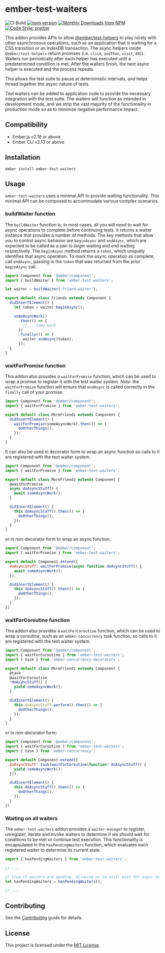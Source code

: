 # ember-test-waiters

![CI Build](https://github.com/rwjblue/ember-test-waiters/workflows/CI%20Build/badge.svg)
[![npm version](https://badge.fury.io/js/ember-test-waiters.svg)](https://badge.fury.io/js/ember-test-waiters)
[![Monthly Downloads from NPM](https://img.shields.io/npm/dm/ember-test-waiters.svg?style=flat-square)](https://www.npmjs.com/package/ember-test-waiters)
[![Code Style: prettier](https://img.shields.io/badge/code_style-prettier-ff69b4.svg?style=flat-square)](#badge)

This addon provides APIs to allow [@ember/test-helpers](https://github.com/emberjs/ember-test-helpers/) to play nicely
with other asynchronous operations, such as an application that is waiting for a CSS transition or an IndexDB transaction.
The async helpers inside `@ember/test-helpers` return promises (i.e. `click`, `andThen`, `visit`, etc). Waiters run periodically
after each helper has executed until a predetermined condition is met. After the waiters finish, the next async helper
is executed and the process repeats.

This allows the test suite to pause at deterministic intervals, and helps thread together the async nature of tests.

Test waiters can be added to application code to provide the necessary integration with the test suite. The waiters will
function as intended in development mode, and we strip the vast majority of the functionality in production mode so as to
minimize negative performance impact.

## Compatibility

- Ember.js v2.18 or above
- Ember CLI v2.13 or above

## Installation

```
ember install ember-test-waiters
```

## Usage

`ember-test-waiters` uses a minimal API to provide waiting functionality. This minimal API can be composed to accommodate various complex scenarios.

### buildWaiter function

The `buildWaiter` function is, in most cases, all you will need to wait for async operations to complete before continuing tests. It returns a waiter instance
that provides a number of methods. The key methods that allow you to control async behavior are `beginAsync` and `endAsync`, which are expected to be called as
a pair to _begin_ waiting and _end_ waiting respectively. The `beginAsync` method returns a `token`, which uniquely identifies that async operation. To mark the
async operation as complete, call `endAsync`, passing in the `token` that was returned from the prior `beginAsync` call.

```js
import Component from '@ember/component';
import { buildWaiter } from 'ember-test-waiters';

let waiter = buildWaiter('friend-waiter');

export default class Friendz extends Component {
  didInsertElement() {
    let token = waiter.beginAsync();

    someAsyncWork()
      .then(() => {
        //... some work
      })
      .finally(() => {
        waiter.endAsync(token);
      });
  }
}
```

### waitForPromise function

This addon also provides a `waitForPromise` function, which can be used to wrap a promise to register it with the test waiter system. _Note_: the
`waitForPromise` function will ensure that `endAsync` is called correctly in the `finally` call of your promise.

```js
import Component from '@ember/component';
import { waitForPromise } from 'ember-test-waiters';

export default class MoreFriendz extends Component {
  didInsertElement() {
    waitForPromise(someAsyncWork).then(() => {
      doOtherThings();
    });
  }
}
```

It can also be used in decorator form to wrap an async function so calls to it are registered with the test waiter system.

```js
import Component from '@ember/component';
import { waitForPromise } from 'ember-test-waiters';

export default class MoreFriendz extends Component {
  @waitForPromise
  async doAsyncStuff() {
    await someAsyncWork();
  }

  didInsertElement() {
    this.doAsyncStuff().then(() => {
      doOtherThings();
    });
  }
}
```

or in non-decorator form to wrap an async function.

```js
import Component from '@ember/component';
import { waitForPromise } from 'ember-test-waiters';

export default Component.extend({
  doAsyncStuff: waitForPromise(async function doAsyncStuff() {
    await someAsyncWork();
  }),

  didInsertElement() {
    this.doAsyncStuff().then(() => {
      doOtherThings();
    });
  }
})
```

### waitForCoroutine function

This addon also provides a `waitForCoroutine` function, which can be used to wrap a coroutine, such as an `ember-concurrency` task function, so calls to it are registered with the test waiter system.

```js
import Component from '@ember/component';
import { waitForCoroutine } from 'ember-test-waiters';
import { task } from 'ember-concurrency-decorators';

export default class MoreFriendz extends Component {
  @task
  @waitForCoroutine
  *doAsyncStuff() {
    yield someAsyncWork();
  }

  didInsertElement() {
    this.doAsyncStuff.perform().then(() => {
      doOtherThings();
    });
  }
}
```

or in non-decorator form:

```js
import Component from '@ember/component';
import { waitForCoroutine } from 'ember-test-waiters';
import { task } from 'ember-concurrency';

export default Component.extend({
  doAsyncStuff: task(waitForCoroutine(function* doAsyncStuff() {
    yield someAsyncWork();
  })),

  didInsertElement() {
    this.doAsyncStuff().then(() => {
      doOtherThings();
    });
  }
})
```

### Waiting on all waiters

The `ember-test-waiters` addon provides a `waiter-manager` to register, unregister, iterate and invoke waiters to determine if we should wait for conditions to be met or continue test execution. This functionality is encapsulated in the `hasPendingWaiters` function, which evaluates each registered waiter to determine its current state.

```js
import { hasPendingWaiters } from 'ember-test-waiters';

// ...

// true if waiters are pending, allowing us to still wait for async to complete
let hasPendingWaiters = hasPendingWaiters();

// ...
```

## Contributing

See the [Contributing](CONTRIBUTING.md) guide for details.

## License

This project is licensed under the [MIT License](LICENSE.md).
